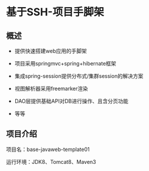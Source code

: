 # 基于SSH-项目手脚架

## 概述

- 提供快速搭建web应用的手脚架

- 项目采用springmvc+spring+hibernate框架

- 集成spring-session提供分布式/集群session的解决方案

- 视图解析器采用freemarker渲染

- DAO层提供基础API对DB进行操作、且含分页功能

- 等等

## 项目介绍

项目名：base-javaweb-template01

运行环境：JDK8、Tomcat8、Maven3
